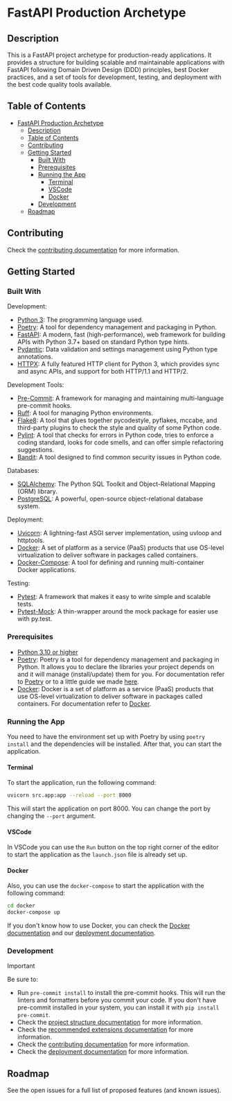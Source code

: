 # FastAPI Production Archetype

## Description

This is a FastAPI project archetype for production-ready applications. It provides a structure for building scalable and maintainable applications with FastAPI following Domain Driven Design (DDD) principles, best Docker practices, and a set of tools for development, testing, and deployment with the best code quality tools available.

## Table of Contents

- [FastAPI Production Archetype](#fastapi-production-archetype)
  - [Description](#description)
  - [Table of Contents](#table-of-contents)
  - [Contributing](#contributing)
  - [Getting Started](#getting-started)
    - [Built With](#built-with)
    - [Prerequisites](#prerequisites)
    - [Running the App](#running-the-app)
      - [Terminal](#terminal)
      - [VSCode](#vscode)
      - [Docker](#docker)
    - [Development](#development)
  - [Roadmap](#roadmap)

## Contributing

Check the [contributing documentation](.github/CONTRIBUTING.md) for more information.

## Getting Started

### Built With

<!--

This section should list any major frameworks/libraries used to bootstrap your project. Leave any add-ons/plugins for the acknowledgements section. Here are a few examples.

Change the tools to fit your project

-->

Development:

- [Python 3](https://www.python.org/): The programming language used.
- [Poetry](https://python-poetry.org/): A tool for dependency management and packaging in Python.
- [FastAPI](https://fastapi.tiangolo.com/): A modern, fast (high-performance), web framework for building APIs with Python 3.7+ based on standard Python type hints.
- [Pydantic](https://pydantic-docs.helpmanual.io/): Data validation and settings management using Python type annotations.
- [HTTPX](https://www.python-httpx.org/): A fully featured HTTP client for Python 3, which provides sync and async APIs, and support for both HTTP/1.1 and HTTP/2.

Development Tools:

- [Pre-Commit](https://pre-commit.com/): A framework for managing and maintaining multi-language pre-commit hooks.
- [Ruff](https://docs.astral.sh/ruff/): A tool for managing Python environments.
- [Flake8](https://flake8.pycqa.org/en/latest/): A tool that glues together pycodestyle, pyflakes, mccabe, and third-party plugins to check the style and quality of some Python code.
- [Pylint](https://www.pylint.org/): A tool that checks for errors in Python code, tries to enforce a coding standard, looks for code smells, and can offer simple refactoring suggestions.
- [Bandit](https://bandit.readthedocs.io/en/latest/): A tool designed to find common security issues in Python code.

Databases:

- [SQLAlchemy](https://www.sqlalchemy.org/): The Python SQL Toolkit and Object-Relational Mapping (ORM) library.
- [PostgreSQL](https://www.postgresql.org/): A powerful, open-source object-relational database system.

Deployment:

- [Uvicorn](https://www.uvicorn.org/): A lightning-fast ASGI server implementation, using uvloop and httptools.
- [Docker](https://www.docker.com/): A set of platform as a service (PaaS) products that use OS-level virtualization to deliver software in packages called containers.
- [Docker-Compose](https://docs.docker.com/compose/): A tool for defining and running multi-container Docker applications.

Testing:

- [Pytest](https://docs.pytest.org/en/stable/): A framework that makes it easy to write simple and scalable tests.
- [Pytest-Mock](https://pytest-mock.readthedocs.io/en/latest/): A thin-wrapper around the mock package for easier use with py.test.

### Prerequisites

- [Python 3.10 or higher](https://www.python.org/downloads/)
- [Poetry](https://python-poetry.org/): Poetry is a tool for dependency management and packaging in Python. It allows you to declare the libraries your project depends on and it will manage (install/update) them for you. For documentation refer to [Poetry](https://python-poetry.org/docs/) or to a little guide we made [here](docs/poetry.md).
- [Docker](https://www.docker.com/): Docker is a set of platform as a service (PaaS) products that use OS-level virtualization to deliver software in packages called containers. For documentation refer to [Docker](https://docs.docker.com/get-started/).

### Running the App

You need to have the environment set up with Poetry by using `poetry install` and the dependencies will be installed. After that, you can start the application.

#### Terminal

To start the application, run the following command:

```bash
uvicorn src.app:app --reload --port 8000
```

This will start the application on port 8000. You can change the port by changing the `--port` argument.

#### VSCode

In VSCode you can use the `Run` button on the top right corner of the editor to start the application as the `launch.json` file is already set up.

#### Docker

Also, you can use the `docker-compose` to start the application with the following command:

```bash
cd docker
docker-compose up
```

If you don't know how to use Docker, you can check the [Docker documentation](https://docs.docker.com/get-started/) and our [deployment documentation](docs/deployment.md).

### Development

> [!IMPORTANT]
> Be sure to:
>
> - Run `pre-commit install` to install the pre-commit hooks. This will run the linters and formatters before you commit your code. If you don't have pre-commit installed in your system, you can install it with `pip install pre-commit`.
> - Check the [project structure documentation](docs/project-structure.md) for more information.
> - Check the [recommended extensions documentation](docs/recommended-extensions.md) for more information.
> - Check the [contributing documentation](.github/CONTRIBUTING.md) for more information.
> - Check the [deployment documentation](docs/deployment.md) for more information.

## Roadmap

See the open issues for a full list of proposed features (and known issues).

